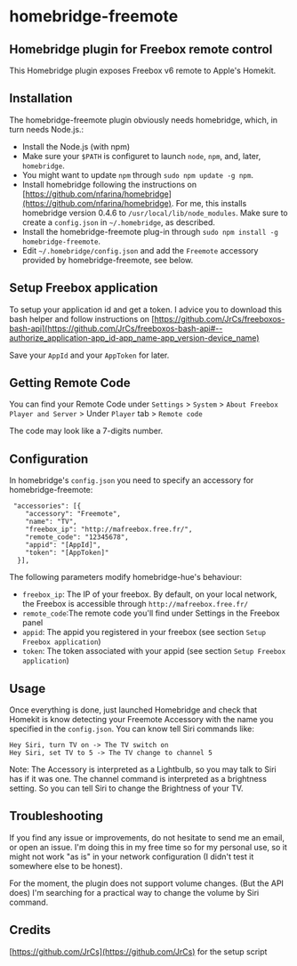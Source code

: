 # homebridge-freemote

## Homebridge plugin for Freebox remote control

This Homebridge plugin exposes Freebox v6 remote to Apple's Homekit.

## Installation
The homebridge-freemote plugin obviously needs homebridge, which, in turn needs Node.js.:

- Install the Node.js (with npm)
- Make sure your `$PATH` is configuret to launch `node`, `npm`, and, later, `homebridge`.
- You might want to update `npm` through `sudo npm update -g npm`.
- Install homebridge following the instructions on [https://github.com/nfarina/homebridge](https://github.com/nfarina/homebridge).  For me, this installs homebridge version 0.4.6 to `/usr/local/lib/node_modules`.  Make sure to create a `config.json` in `~/.homebridge`, as described.
- Install the homebridge-freemote plug-in through `sudo npm install -g homebridge-freemote`.
- Edit `~/.homebridge/config.json` and add the `Freemote` accessory provided by homebridge-freemote, see below.

## Setup Freebox application

To setup your application id and get a token. I advice you to download this bash helper and follow instructions on [https://github.com/JrCs/freeboxos-bash-api](https://github.com/JrCs/freeboxos-bash-api#--authorize_application-app_id-app_name-app_version-device_name)

Save your `AppId` and your `AppToken` for later.

## Getting Remote Code
You can find your Remote Code under `Settings` > `System` > `About Freebox Player and Server` > Under `Player` tab > `Remote code`

The code may look like a 7-digits number.

## Configuration
In homebridge's `config.json` you need to specify an accessory for homebridge-freemote:
```
 "accessories": [{
    "accessory": "Freemote",
    "name": "TV",
    "freebox_ip": "http://mafreebox.free.fr/",
    "remote_code": "12345678",
    "appid": "[AppId]", 
    "token": "[AppToken]"
  }],
```
The following parameters modify homebridge-hue's behaviour:

- `freebox_ip`: The IP of your freebox. By default, on your local network, the Freebox is accessible through `http://mafreebox.free.fr/`
- `remote_code`:The remote code you'll find under Settings in the Freebox panel
- `appid`: The appid you registered in your freebox (see section `Setup Freebox application`)
- `token`: The token associated with your appid (see section `Setup Freebox application`)

## Usage

Once everything is done, just launched Homebridge and check that Homekit is know detecting your Freemote Accessory with the name you specified in the `config.json`.
You can know tell Siri commands like:
```
Hey Siri, turn TV on -> The TV switch on
Hey Siri, set TV to 5 -> The TV change to channel 5
```

Note: The Accessory is interpreted as a Lightbulb, so you may talk to Siri has if it was one.
The channel command is interpreted as a brightness setting. So you can tell Siri to change the Brightness of your TV.

## Troubleshooting

If you find any issue or improvements, do not hesitate to send me an email, or open an issue.
I'm doing this in my free time so for my personal use, so it might not work "as is" in your network configuration (I didn't test it somewhere else to be honest).

For the moment, the plugin does not support volume changes. (But the API does)
I'm searching for a practical way to change the volume by Siri command.

## Credits
[https://github.com/JrCs](https://github.com/JrCs) for the setup script